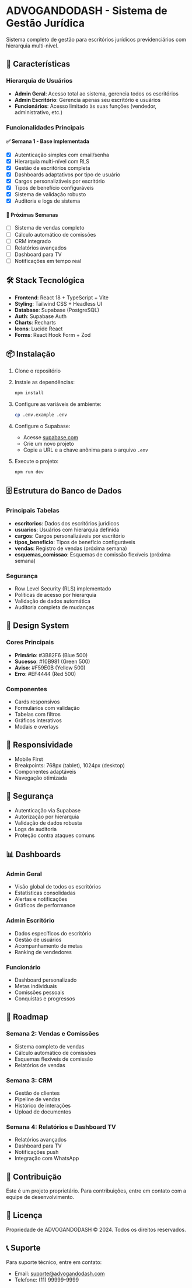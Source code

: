 # ADVOGANDODASH - Sistema de Gestão Jurídica

Sistema completo de gestão para escritórios jurídicos previdenciários com hierarquia multi-nível.

## 🚀 Características

### Hierarquia de Usuários
- **Admin Geral**: Acesso total ao sistema, gerencia todos os escritórios
- **Admin Escritório**: Gerencia apenas seu escritório e usuários
- **Funcionários**: Acesso limitado às suas funções (vendedor, administrativo, etc.)

### Funcionalidades Principais

#### ✅ Semana 1 - Base Implementada
- [x] Autenticação simples com email/senha
- [x] Hierarquia multi-nível com RLS
- [x] Gestão de escritórios completa
- [x] Dashboards adaptativos por tipo de usuário
- [x] Cargos personalizáveis por escritório
- [x] Tipos de benefício configuráveis
- [x] Sistema de validação robusto
- [x] Auditoria e logs de sistema

#### 🔄 Próximas Semanas
- [ ] Sistema de vendas completo
- [ ] Cálculo automático de comissões
- [ ] CRM integrado
- [ ] Relatórios avançados
- [ ] Dashboard para TV
- [ ] Notificações em tempo real

## 🛠️ Stack Tecnológica

- **Frontend**: React 18 + TypeScript + Vite
- **Styling**: Tailwind CSS + Headless UI
- **Database**: Supabase (PostgreSQL)
- **Auth**: Supabase Auth
- **Charts**: Recharts
- **Icons**: Lucide React
- **Forms**: React Hook Form + Zod

## 📦 Instalação

1. Clone o repositório
2. Instale as dependências:
   ```bash
   npm install
   ```

3. Configure as variáveis de ambiente:
   ```bash
   cp .env.example .env
   ```

4. Configure o Supabase:
   - Acesse [supabase.com](https://supabase.com)
   - Crie um novo projeto
   - Copie a URL e a chave anônima para o arquivo `.env`

5. Execute o projeto:
   ```bash
   npm run dev
   ```

## 🗄️ Estrutura do Banco de Dados

### Principais Tabelas

- **escritorios**: Dados dos escritórios jurídicos
- **usuarios**: Usuários com hierarquia definida
- **cargos**: Cargos personalizáveis por escritório
- **tipos_beneficio**: Tipos de benefício configuráveis
- **vendas**: Registro de vendas (próxima semana)
- **esquemas_comissao**: Esquemas de comissão flexíveis (próxima semana)

### Segurança

- Row Level Security (RLS) implementado
- Políticas de acesso por hierarquia
- Validação de dados automática
- Auditoria completa de mudanças

## 🎨 Design System

### Cores Principais
- **Primário**: #3B82F6 (Blue 500)
- **Sucesso**: #10B981 (Green 500)
- **Aviso**: #F59E0B (Yellow 500)
- **Erro**: #EF4444 (Red 500)

### Componentes
- Cards responsivos
- Formulários com validação
- Tabelas com filtros
- Gráficos interativos
- Modais e overlays

## 📱 Responsividade

- Mobile First
- Breakpoints: 768px (tablet), 1024px (desktop)
- Componentes adaptáveis
- Navegação otimizada

## 🔐 Segurança

- Autenticação via Supabase
- Autorização por hierarquia
- Validação de dados robusta
- Logs de auditoria
- Proteção contra ataques comuns

## 📊 Dashboards

### Admin Geral
- Visão global de todos os escritórios
- Estatísticas consolidadas
- Alertas e notificações
- Gráficos de performance

### Admin Escritório
- Dados específicos do escritório
- Gestão de usuários
- Acompanhamento de metas
- Ranking de vendedores

### Funcionário
- Dashboard personalizado
- Metas individuais
- Comissões pessoais
- Conquistas e progressos

## 🚀 Roadmap

### Semana 2: Vendas e Comissões
- Sistema completo de vendas
- Cálculo automático de comissões
- Esquemas flexíveis de comissão
- Relatórios de vendas

### Semana 3: CRM
- Gestão de clientes
- Pipeline de vendas
- Histórico de interações
- Upload de documentos

### Semana 4: Relatórios e Dashboard TV
- Relatórios avançados
- Dashboard para TV
- Notificações push
- Integração com WhatsApp

## 🤝 Contribuição

Este é um projeto proprietário. Para contribuições, entre em contato com a equipe de desenvolvimento.

## 📝 Licença

Propriedade de ADVOGANDODASH © 2024. Todos os direitos reservados.

## 📞 Suporte

Para suporte técnico, entre em contato:
- Email: suporte@advogandodash.com
- Telefone: (11) 99999-9999